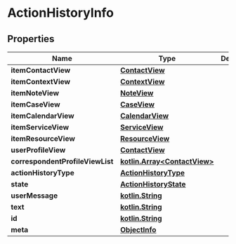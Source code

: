 # ActionHistoryInfo

## Properties
Name | Type | Description | Notes
------------ | ------------- | ------------- | -------------
**itemContactView** | [**ContactView**](ContactView.md) |  |  [optional]
**itemContextView** | [**ContextView**](ContextView.md) |  |  [optional]
**itemNoteView** | [**NoteView**](NoteView.md) |  |  [optional]
**itemCaseView** | [**CaseView**](CaseView.md) |  |  [optional]
**itemCalendarView** | [**CalendarView**](CalendarView.md) |  |  [optional]
**itemServiceView** | [**ServiceView**](ServiceView.md) |  |  [optional]
**itemResourceView** | [**ResourceView**](ResourceView.md) |  |  [optional]
**userProfileView** | [**ContactView**](ContactView.md) |  |  [optional]
**correspondentProfileViewList** | [**kotlin.Array&lt;ContactView&gt;**](ContactView.md) |  |  [optional]
**actionHistoryType** | [**ActionHistoryType**](ActionHistoryType.md) |  |  [optional]
**state** | [**ActionHistoryState**](ActionHistoryState.md) |  |  [optional]
**userMessage** | [**kotlin.String**](.md) |  |  [optional]
**text** | [**kotlin.String**](.md) |  |  [optional]
**id** | [**kotlin.String**](.md) |  |  [optional]
**meta** | [**ObjectInfo**](ObjectInfo.md) |  |  [optional]
